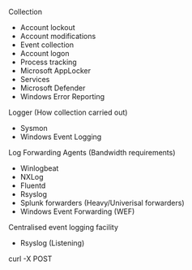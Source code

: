 Collection
- Account lockout
- Account modifications
- Event collection
- Account logon
- Process tracking
- Microsoft AppLocker
- Services
- Microsoft Defender
- Windows Error Reporting

Logger (How collection carried out)
- Sysmon
- Windows Event Logging

Log Forwarding Agents (Bandwidth requirements)
- Winlogbeat
- NXLog
- Fluentd 
- Rsyslog
- Splunk forwarders (Heavy/Univerisal forwarders)
- Windows Event Forwarding (WEF)

Centralised event logging facility
- Rsyslog (Listening)



curl -X POST 
